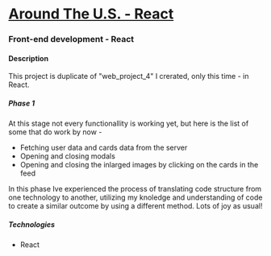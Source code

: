 # [Around The U.S. - React](https://rivershertz.github.io/around-react/)
### Front-end development - React

#### Description
This project is duplicate of "web_project_4" I crerated, only this time - in React.
##### Phase 1
At this stage not every functionallity is working yet, but here is the list of some that do work by now -
* Fetching user data and cards data from the server
* Opening and closing modals
* Opening and closing the inlarged images by clicking on the cards in the feed

In this phase Ive experienced the process of translating code structure from one technology to another, utilizing my knoledge and understanding of code to create a similar outcome by using a different method.
Lots of joy as usual!

##### Technologies
* React
